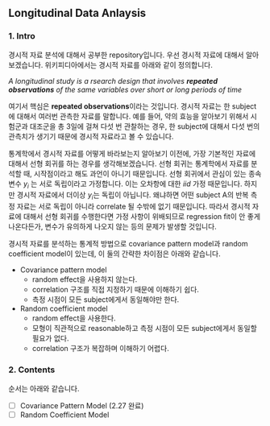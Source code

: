 ## Longitudinal Data Anlaysis

### 1. Intro

경시적 자료 분석에 대해서 공부한 repository입니다. 우선 경시적 자료에 대해서 알아보겠습니다. 위키피디아에서는 경시적 자료를 아래와 같이 정의합니다.

*A longitudinal study is a rsearch design that involves **repeated observations** of the same variables over short or long periods of time*

여기서 핵심은 **repeated observations**이라는 것입니다. 경시적 자료는 한 subject에 대해서 여러번 관측한 자료를 말합니다. 예를 들어, 약의 효능을 알아보기 위해서 시험군과 대조군을 총 3일에 걸쳐 다섯 번 관찰하는 경우, 한 subject에 대해서 다섯 번의 관측치가 생기기 때문에 경시적 자료라고 볼 수 있습니다.

통계학에서 경시적 자료를 어떻게 바라보는지 알아보기 이전에, 가장 기본적인 자료에 대해서 선형 회귀를 하는 경우를 생각해보겠습니다. 선형 회귀는 통계학에서 자료를 분석할 때, 시작점이라고 해도 과언이 아니기 때문입니다. 선형 회귀에서 관심이 있는 종속변수 $y_i$ 는 서로 독립이라고 가정합니다. 이는 오차항에 대한 $iid$ 가정 때문입니다. 하지만 경시적 자료에서 더이상 $y_i$는 독립이 아닙니다. 왜냐하면 어떤 subject A의 반복 측정 자료는 서로 독립이 아니라 correlate 될 수밖에 없기 때문입니다. 따라서 경시적 자료에 대해서 선형 회귀를 수행한다면 가정 사항이 위배되므로 regression fit이 안 좋게 나온다든가, 변수가 유의하게 나오지 않는 등의 문제가 발생할 것입니다.

경시적 자료를 분석하는 통계적 방법으로 covariance pattern model과 random coefficient model이 있는데, 이 둘의 간략한 차이점은 아래와 같습니다.

* Covariance pattern model
  * random effect을 사용하지 않는다.
  * correlation 구조를 직접 지정하기 때문에 이해하기 쉽다.
  * 측정 시점이 모든 subject에게서 동일해야만 한다.
* Random coefficient model
  * random effect을 사용한다.
  * 모형이 직관적으로 reasonable하고 측정 시점이 모든 subject에게서 동일할 필요가 없다.
  * correlation 구조가 복잡하며 이해하기 어렵다.

### 2. Contents

순서는 아래와 같습니다.

- [ ] Covariance Pattern Model (2.27 완료)
- [ ] Random Coefficient Model